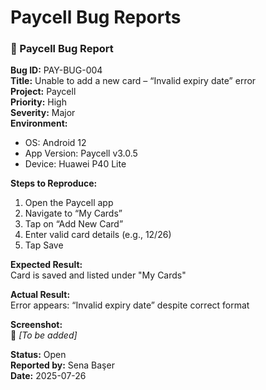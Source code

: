 # Paycell Bug Reports

### 🔹 Paycell Bug Report

**Bug ID:** PAY-BUG-004  
**Title:** Unable to add a new card – “Invalid expiry date” error  
**Project:** Paycell  
**Priority:** High  
**Severity:** Major  
**Environment:**  
- OS: Android 12  
- App Version: Paycell v3.0.5  
- Device: Huawei P40 Lite  

**Steps to Reproduce:**
1. Open the Paycell app  
2. Navigate to “My Cards”  
3. Tap on “Add New Card”  
4. Enter valid card details (e.g., 12/26)  
5. Tap Save  

**Expected Result:**  
Card is saved and listed under "My Cards"  

**Actual Result:**  
Error appears: “Invalid expiry date” despite correct format  

**Screenshot:**  
📎 *[To be added]*

**Status:** Open  
**Reported by:** Sena Başer  
**Date:** 2025-07-26